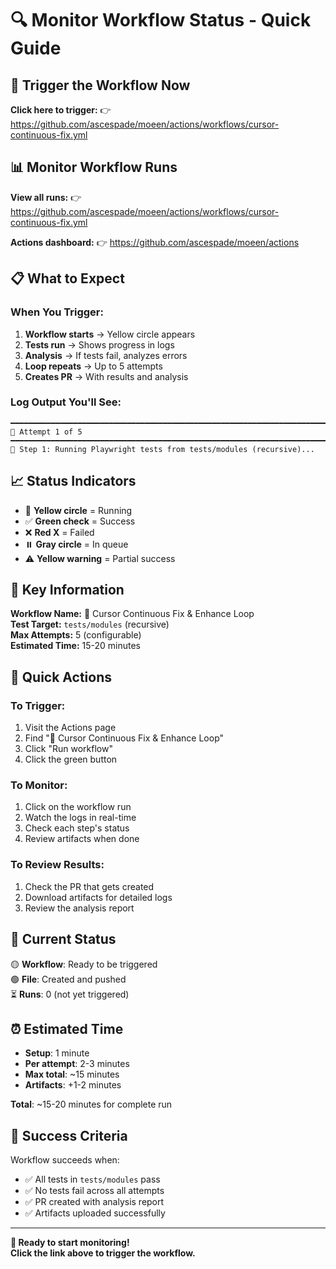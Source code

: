 # 🔍 Monitor Workflow Status - Quick Guide

## 🚀 Trigger the Workflow Now

**Click here to trigger:**
👉 https://github.com/ascespade/moeen/actions/workflows/cursor-continuous-fix.yml

## 📊 Monitor Workflow Runs

**View all runs:**
👉 https://github.com/ascespade/moeen/actions/workflows/cursor-continuous-fix.yml

**Actions dashboard:**
👉 https://github.com/ascespade/moeen/actions

## 📋 What to Expect

### When You Trigger:

1. **Workflow starts** → Yellow circle appears
2. **Tests run** → Shows progress in logs
3. **Analysis** → If tests fail, analyzes errors
4. **Loop repeats** → Up to 5 attempts
5. **Creates PR** → With results and analysis

### Log Output You'll See:

```
━━━━━━━━━━━━━━━━━━━━━━━━━━━━━━━━━━━━━━━━━━━━━━━━━━━━━━━━━━━━━━━━━━━━━━━━
🔄 Attempt 1 of 5
━━━━━━━━━━━━━━━━━━━━━━━━━━━━━━━━━━━━━━━━━━━━━━━━━━━━━━━━━━━━━━━━━━━━━━━━
🧪 Step 1: Running Playwright tests from tests/modules (recursive)...
```

## 📈 Status Indicators

- 🔄 **Yellow circle** = Running
- ✅ **Green check** = Success
- ❌ **Red X** = Failed
- ⏸️ **Gray circle** = In queue
- ⚠️ **Yellow warning** = Partial success

## 🎯 Key Information

**Workflow Name:** 🔄 Cursor Continuous Fix & Enhance Loop  
**Test Target:** `tests/modules` (recursive)  
**Max Attempts:** 5 (configurable)  
**Estimated Time:** 15-20 minutes  

## 🔗 Quick Actions

### To Trigger:
1. Visit the Actions page
2. Find "🔄 Cursor Continuous Fix & Enhance Loop"
3. Click "Run workflow"
4. Click the green button

### To Monitor:
1. Click on the workflow run
2. Watch the logs in real-time
3. Check each step's status
4. Review artifacts when done

### To Review Results:
1. Check the PR that gets created
2. Download artifacts for detailed logs
3. Review the analysis report

## 📱 Current Status

🟡 **Workflow**: Ready to be triggered  
🟢 **File**: Created and pushed  
⏳ **Runs**: 0 (not yet triggered)  

## ⏰ Estimated Time

- **Setup**: 1 minute
- **Per attempt**: 2-3 minutes
- **Max total**: ~15 minutes
- **Artifacts**: +1-2 minutes

**Total**: ~15-20 minutes for complete run

## 🎉 Success Criteria

Workflow succeeds when:
- ✅ All tests in `tests/modules` pass
- ✅ No tests fail across all attempts
- ✅ PR created with analysis report
- ✅ Artifacts uploaded successfully

---

**🚀 Ready to start monitoring!**  
**Click the link above to trigger the workflow.**
